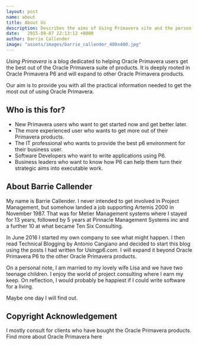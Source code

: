 ```yaml
---
layout: post
name: about
title: About Us
description: Describes the aims of Using Primavera site and the person and company behind it. 
date:   2015-09-07 22:13:12 +0000
author:	Barrie Callender
image: "assets/images/barrie_callender_400x400.jpg"
---
```

*Using Primavera* is a blog dedicated to helping Oracle Primavera users get the best out of the Oracle Primavera suite of products. It is deeply rooted in Oracle Primavera P6 and will expand to other Oracle Primavera products.

Our aim is to provide you with all the practical information needed to get the most out of using Oracle Primavera.

## Who is this for?
* New Primavera users who want to get started now and get better later.
* The more experienced user who wants to get more out of their Primavera products.
* The IT professional who wants to provide the best p6 environment for their business user.
* Software Developers who want to write applications using P6.
* Business leaders who want to know how P6 can help them turn their strategic aims into executable work.

## About Barrie Callender

My name is Barrie Callender. I never intended to get involved in Project Management, but somehow landed a job supporting Artemis 2000 in November 1987. That was for Metier Management systems where I stayed for 13 years, followed by 5 years at Pinnacle Management Systems inc and a further 10 at what became Ten Six Consulting.

In June 2016 I started my own company to see what might happen. I then read Technical Blogging by Antonio Cangiano and decided to start this blog using the posts I had written for Usingp6.com. I will expand it beyond Oracle Primavera P6 to the other Oracle Primavera products.

On a personal note, I am married to my lovely wife Lisa and we have two teenage children. I enjoy the world of project consulting where I earn my keep. On reflection, I would probably be happiest if I could write software for a living.

Maybe one day I will find out.

## Copyright Acknowledgement
I mostly consult for clients who have bought the Oracle Primavera products. Find more about Oracle Primavera here
